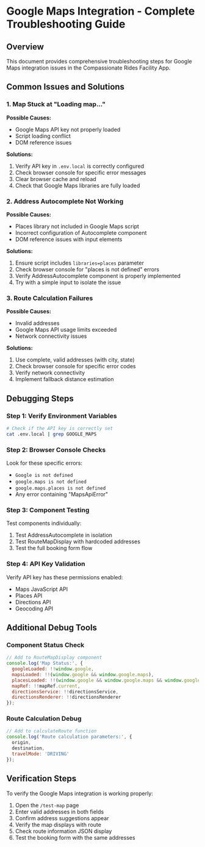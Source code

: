 # Google Maps Integration - Complete Troubleshooting Guide

## Overview
This document provides comprehensive troubleshooting steps for Google Maps integration issues in the Compassionate Rides Facility App.

## Common Issues and Solutions

### 1. Map Stuck at "Loading map..."

**Possible Causes:**
- Google Maps API key not properly loaded
- Script loading conflict
- DOM reference issues

**Solutions:**
1. Verify API key in `.env.local` is correctly configured
2. Check browser console for specific error messages
3. Clear browser cache and reload
4. Check that Google Maps libraries are fully loaded

### 2. Address Autocomplete Not Working

**Possible Causes:**
- Places library not included in Google Maps script
- Incorrect configuration of Autocomplete component
- DOM reference issues with input elements

**Solutions:**
1. Ensure script includes `libraries=places` parameter
2. Check browser console for "places is not defined" errors
3. Verify AddressAutocomplete component is properly implemented
4. Try with a simple input to isolate the issue

### 3. Route Calculation Failures

**Possible Causes:**
- Invalid addresses
- Google Maps API usage limits exceeded
- Network connectivity issues

**Solutions:**
1. Use complete, valid addresses (with city, state)
2. Check browser console for specific error codes
3. Verify network connectivity
4. Implement fallback distance estimation

## Debugging Steps

### Step 1: Verify Environment Variables
```bash
# Check if the API key is correctly set
cat .env.local | grep GOOGLE_MAPS
```

### Step 2: Browser Console Checks
Look for these specific errors:
- `Google is not defined`
- `google.maps is not defined`
- `google.maps.places is not defined`
- Any error containing "MapsApiError"

### Step 3: Component Testing
Test components individually:
1. Test AddressAutocomplete in isolation
2. Test RouteMapDisplay with hardcoded addresses
3. Test the full booking form flow

### Step 4: API Key Validation
Verify API key has these permissions enabled:
- Maps JavaScript API
- Places API
- Directions API
- Geocoding API

## Additional Debug Tools

### Component Status Check
```javascript
// Add to RouteMapDisplay component
console.log('Map Status:', {
  googleLoaded: !!window.google,
  mapsLoaded: !!(window.google && window.google.maps),
  placesLoaded: !!(window.google && window.google.maps && window.google.maps.places),
  mapRef: !!mapRef.current,
  directionsService: !!directionsService,
  directionsRenderer: !!directionsRenderer
});
```

### Route Calculation Debug
```javascript
// Add to calculateRoute function
console.log('Route calculation parameters:', {
  origin,
  destination,
  travelMode: 'DRIVING'
});
```

## Verification Steps

To verify the Google Maps integration is working properly:

1. Open the `/test-map` page
2. Enter valid addresses in both fields
3. Confirm address suggestions appear
4. Verify the map displays with route
5. Check route information JSON display
6. Test the booking form with the same addresses
